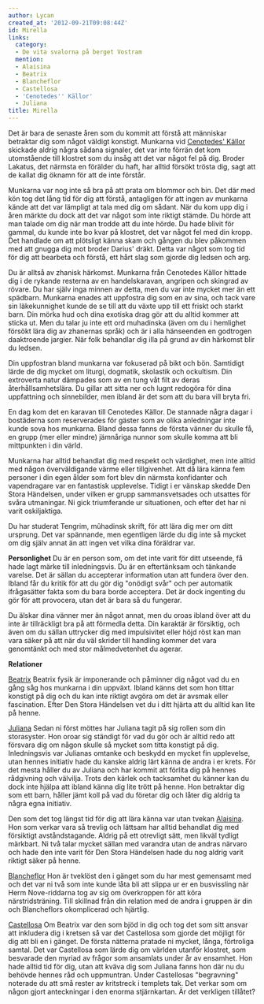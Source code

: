 ```yaml
---
author: Lycan
created_at: '2012-09-21T09:08:44Z'
id: Mirella
links:
  category:
  - De vita svalorna på berget Vostram
  mention:
  - Alaisina
  - Beatrix
  - Blancheflor
  - Castellosa
  - 'Cenotedes'' Källor'
  - Juliana
title: Mirella
---
```


Det är bara de senaste åren som du kommit att förstå att människar betraktar dig som något väldigt
konstigt. Munkarna vid [Cenotedes' Källor] skickade aldrig några sådana signaler, det var inte
förrän det kom utomstående till klostret som du insåg att det var något fel på dig. Broder Lakatus,
det närmsta en förälder du haft, har alltid försökt trösta dig, sagt att de kallat dig öknamn för
att de inte förstår.

Munkarna var nog inte så bra på att prata om blommor och bin. Det där med kön tog det lång tid för
dig att förstå, antagligen för att ingen av munkarna kände att det var lämpligt at tala med dig om
sådant. När du kom upp dig i åren märkte du dock att det var något som inte riktigt stämde. Du hörde
att man talade om dig när man trodde att du inte hörde. Du hade blivit för gammal, du kunde inte bo
kvar på klostret, det var något fel med din kropp. Det handlade om att plötsligt känna skam och
gången du blev påkommen med att gnugga dig mot broder Darius' dräkt. Detta var något som tog tid för
dig att bearbeta och förstå, ett hårt slag som gjorde dig ledsen och arg.

Du är alltså av zhanisk härkomst. Munkarna från Cenotedes Källor hittade dig i de rykande resterna
av en handelskaravan, angripen och skingrad av rövare. Du har själv inga minnen av detta, men du var
inte mycket mer än ett spädbarn. Munkarna enades att uppfostra dig som en av sina, och tack vare sin
läkekunnighet kunde de se till att du växte upp till ett friskt och starkt barn. Din mörka hud och
dina exotiska drag gör att du alltid kommer att sticka ut. Men du talar ju inte ett ord muhadinska
(även om du i hemlighet försökt lära dig av zhanernas språk) och är i alla hänseenden en godtrogen
daaktroende jargier. När folk behandlar dig illa på grund av din härkomst blir du ledsen.

Din uppfostran bland munkarna var fokuserad på bikt och bön. Samtidigt lärde de dig mycket om
liturgi, dogmatik, skolastik och ockultism. Din extroverta natur dämpades som av en tung våt filt av
deras återhållsamhetslära. Du gillar att sitta ner och lugnt redogöra för dina uppfattning och
sinnebilder, men ibland är det som att du bara vill bryta fri.

En dag kom det en karavan till Cenotedes Källor. De stannade några dagar i bostäderna som
reserverades för gäster som av olika anledningar inte kunde sova hos munkarna. Bland dessa fanns de
första vänner du skulle få, en grupp (mer eller mindre) jämnåriga nunnor som skulle komma att bli
mittpunkten i din värld.

Munkarna har alltid behandlat dig med respekt och värdighet, men inte alltid med någon
överväldigande värme eller tillgivenhet. Att då lära känna fem personer i din egen ålder som fort
blev din närmsta konfidanter och vapendragare var en fantastisk upplevelse. Tidigt i er vänskap
skedde Den Stora Händelsen, under vilken er grupp sammansvetsades och utsattes för svåra utmaningar.
Ni gick triumferande ur situationen, och efter det har ni varit oskiljaktiga.

Du har studerat Tengrim, mûhadinsk skrift, för att lära dig mer om ditt ursprung. Det var spännande,
men egentligen lärde du dig inte så mycket om dig själv annat än att ingen vet vilka dina föräldrar
var.

**Personlighet** Du är en person som, om det inte varit för ditt utseende, få hade lagt märke till
inledningsvis. Du är en eftertänksam och tänkande varelse. Det är sällan du accepterar information
utan att fundera över den. Ibland får du kritik för att du gör dig "onödigt svår" och per automatik
ifrågasätter fakta som du bara borde acceptera. Det är dock ingenting du gör för att provocera, utan
det är bara så du fungerar.

Du älskar dina vänner mer än något annat, men du oroas ibland över att du inte är tillräckligt bra
på att förmedla detta. Din karaktär är försiktig, och även om du sällan uttrycker dig med
impulsivitet eller höjd röst kan man vara säker på att när du väl skrider till handling kommer det
vara genomtänkt och med stor målmedvetenhet du agerar.

**Relationer**

[Beatrix] Beatrix fysik är imponerande och påminner dig något vad du en gång såg hos munkarna i din
uppväxt. Ibland känns det som hon tittar konstigt på dig och du kan inte riktigt avgöra om det är
avsmak eller fascination. Efter Den Stora Händelsen vet du i ditt hjärta att du alltid kan lite på
henne.

[Juliana] Sedan ni först möttes har Juliana tagit på sig rollen som din storasyster. Hon oroar sig
ständigt för vad du gör och är alltid redo att försvara dig om någon skulle så mycket som titta
konstigt på dig. Inledningsvis var Julianas omtanke och beskydd en mycket fin upplevelse, utan
hennes initiativ hade du kanske aldrig lärt känna de andra i er krets. För det mesta håller du av
Juliana och har kommit att förlita dig på hennes rådgivning och välvilja. Trots den kärlek och
tacksamhet du känner kan du dock inte hjälpa att ibland känna dig lite trött på henne. Hon betraktar
dig som ett barn, håller jämt koll på vad du företar dig och låter dig aldrig ta några egna
initiativ.

Den som det tog längst tid för dig att lära känna var utan tvekan [Alaisina]. Hon som verkar vara så
trevlig och lättsam har alltid behandlat dig med försiktigt avståndstagande. Aldrig på ett otrevligt
sätt, men likväl tydligt märkbart. Ni två talar mycket sällan med varandra utan de andras närvaro
och hade den inte varit för Den Stora Händelsen hade du nog aldrig varit riktigt säker på henne.

[Blancheflor] Hon är tveklöst den i gänget som du har mest gemensamt med och det var ni två som inte
kunde låta bli att slippa ur er en busvissling när Herm Nove-riddarna tog av sig om överkroppen för
att köra närstridsträning. Till skillnad från din relation med de andra i gruppen är din och
Blancheflors okomplicerad och hjärtlig.

[Castellosa] Om Beatrix var den som bjöd in dig och tog det som sitt ansvar att inkludera dig i
kretsen så var det Castellosa som gjorde det möjligt för dig att bli en i gänget. De första nätterna
pratade ni mycket, långa, förtroliga samtal. Det var Castellosa som lärde dig om världen utanför
klostret, som besvarade den myriad av frågor som ansamlats under år av ensamhet. Hon hade alltid tid
för dig, utan att kväva dig som Juliana fanns hon där nu du behövde hennes råd och uppmuntran. Under
Castellosas "begravning" noterade du att små rester av kritstreck i templets tak. Det verkar som om
någon gjort anteckningar i den enorma stjärnkartan. Är det verkligen tillåtet?

  [Cenotedes' Källor]: Cenotedes_Källor
  [Beatrix]: Beatrix
  [Juliana]: Juliana
  [Alaisina]: Alaisina
  [Blancheflor]: Blancheflor
  [Castellosa]: Castellosa